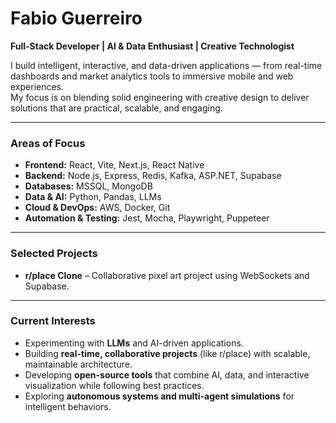 # Fabio Guerreiro

**Full-Stack Developer | AI & Data Enthusiast | Creative Technologist**

I build intelligent, interactive, and data-driven applications — from real-time dashboards and market analytics tools to immersive mobile and web experiences.  
My focus is on blending solid engineering with creative design to deliver solutions that are practical, scalable, and engaging.

---

### Areas of Focus
- **Frontend:** React, Vite, Next.js, React Native
- **Backend:** Node.js, Express, Redis, Kafka, ASP.NET, Supabase  
- **Databases:** MSSQL, MongoDB
- **Data & AI:** Python, Pandas, LLMs 
- **Cloud & DevOps:** AWS, Docker, Git
- **Automation & Testing:** Jest, Mocha, Playwright, Puppeteer  

---

### Selected Projects
- **r/place Clone** – Collaborative pixel art project using WebSockets and Supabase.  

---

### Current Interests
- Experimenting with **LLMs** and AI-driven applications.  
- Building **real-time, collaborative projects** (like r/place) with scalable, maintainable architecture.  
- Developing **open-source tools** that combine AI, data, and interactive visualization while following best practices.  
- Exploring **autonomous systems and multi-agent simulations** for intelligent behaviors.  
